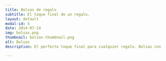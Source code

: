 ```yaml
---
title: Bolsas de regalo
subtitle: El toque final de un regalo.
layout: default
modal-id: 5
date: 2014-07-14
img: bolsas.png
thumbnail: bolsas-thumbnail.png
alt: Bolsas 
description: El perfecto toque final para cualquier regalo. Bolsas con diseños fantásticos y colores vivos para niños, o colores elegantes y pequeños detalles para cualquier persona.

---
```

